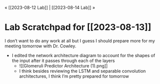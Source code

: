 « [[2023-08-12 Lab]] | [[2023-08-14 Lab]] » 
# Lab Scratchpad for [[2023-08-13]]
I don’t want to do any work at all but I guess I should prepare more for my meeting tomorrow with Dr. Cowley. 
- I edited the network architecture diagram to account for the shapes of the input after it passes through each of the layers
	- ![[Glomeruli Predictor Architecture (1).png]]
	- I think besides reviewing the LSTM and separable convolution architectures, I think I’m pretty prepared for tomorrow